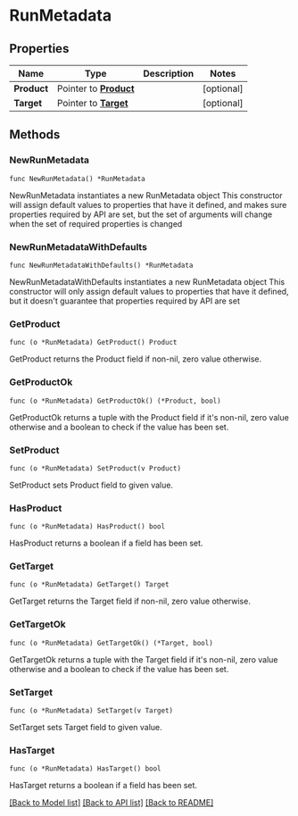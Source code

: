 # RunMetadata

## Properties

Name | Type | Description | Notes
------------ | ------------- | ------------- | -------------
**Product** | Pointer to [**Product**](Product.md) |  | [optional] 
**Target** | Pointer to [**Target**](Target.md) |  | [optional] 

## Methods

### NewRunMetadata

`func NewRunMetadata() *RunMetadata`

NewRunMetadata instantiates a new RunMetadata object
This constructor will assign default values to properties that have it defined,
and makes sure properties required by API are set, but the set of arguments
will change when the set of required properties is changed

### NewRunMetadataWithDefaults

`func NewRunMetadataWithDefaults() *RunMetadata`

NewRunMetadataWithDefaults instantiates a new RunMetadata object
This constructor will only assign default values to properties that have it defined,
but it doesn't guarantee that properties required by API are set

### GetProduct

`func (o *RunMetadata) GetProduct() Product`

GetProduct returns the Product field if non-nil, zero value otherwise.

### GetProductOk

`func (o *RunMetadata) GetProductOk() (*Product, bool)`

GetProductOk returns a tuple with the Product field if it's non-nil, zero value otherwise
and a boolean to check if the value has been set.

### SetProduct

`func (o *RunMetadata) SetProduct(v Product)`

SetProduct sets Product field to given value.

### HasProduct

`func (o *RunMetadata) HasProduct() bool`

HasProduct returns a boolean if a field has been set.

### GetTarget

`func (o *RunMetadata) GetTarget() Target`

GetTarget returns the Target field if non-nil, zero value otherwise.

### GetTargetOk

`func (o *RunMetadata) GetTargetOk() (*Target, bool)`

GetTargetOk returns a tuple with the Target field if it's non-nil, zero value otherwise
and a boolean to check if the value has been set.

### SetTarget

`func (o *RunMetadata) SetTarget(v Target)`

SetTarget sets Target field to given value.

### HasTarget

`func (o *RunMetadata) HasTarget() bool`

HasTarget returns a boolean if a field has been set.


[[Back to Model list]](../README.md#documentation-for-models) [[Back to API list]](../README.md#documentation-for-api-endpoints) [[Back to README]](../README.md)


